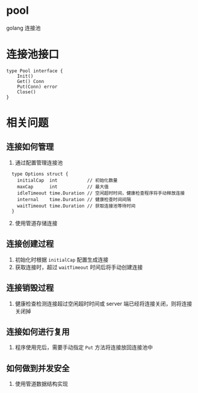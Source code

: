 # pool
golang 连接池
# 连接池接口
```
type Pool interface {
	Init()
	Get() Conn
	Put(Conn) error
	Close()
}
```
# 相关问题
## 连接如何管理

1. 通过配置管理连接池
```
  type Options struct {
    initialCap  int           // 初始化数量
    maxCap      int           // 最大值
    idleTimeout time.Duration // 空闲超时时间，健康检查程序将手动释放连接
    internal    time.Duration // 健康检查时间间隔
    waitTimeout time.Duration // 获取连接池等待时间
  }
```
2. 使用管道存储连接
## 连接创建过程
1. 初始化时根据 `initialCap` 配置生成连接
2. 获取连接时，超过 `waitTimeout` 时间后将手动创建连接
## 连接销毁过程
1. 健康检查检测连接超过空闲超时时间或 server 端已经将连接关闭，则将连接关闭掉
## 连接如何进行复用
1. 程序使用完后，需要手动指定 `Put` 方法将连接放回连接池中
## 如何做到并发安全
1. 使用管道数据结构实现
